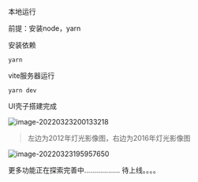 本地运行

前提：安装node，yarn

安装依赖

```
yarn
```

vite服务器运行

```
yarn dev
```

UI壳子搭建完成

![image-20220323200133218](https://gitee.com/dan_but/image2/raw/master/img/image-20220323200133218.png)

> 左边为2012年灯光影像图，右边为2016年灯光影像图

![image-20220323195957650](https://gitee.com/dan_but/image2/raw/master/img/image-20220323195957650.png)

更多功能正在探索完善中..................
待上线。。。。
